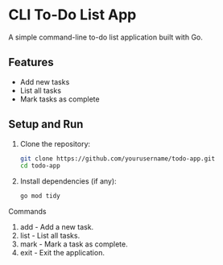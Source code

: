 # CLI To-Do List App

A simple command-line to-do list application built with Go.

## Features
- Add new tasks
- List all tasks
- Mark tasks as complete

## Setup and Run

1. Clone the repository:
   ```bash
   git clone https://github.com/yourusername/todo-app.git
   cd todo-app

2. Install dependencies (if any):
   ```bash
   go mod tidy

Commands
1. add - Add a new task.
2. list - List all tasks.
3. mark - Mark a task as complete.
4. exit - Exit the application.
